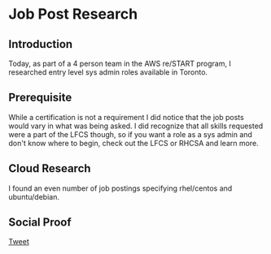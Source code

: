 
# Job Post Research

## Introduction

Today, as part of a 4 person team in the AWS re/START program, I researched entry level sys admin roles available in Toronto.

## Prerequisite

While a certification is not a requirement I did notice that the job posts would vary in what was being asked. I did recognize that all skills requested were a part of the LFCS though, so if you want a role as a sys admin and don't know where to begin, check out the LFCS or RHCSA and learn more.

## Cloud Research

I found an even number of job postings specifying rhel/centos and ubuntu/debian.

## Social Proof

[Tweet](https://twitter.com/lrnallday/status/1312195852140593153)
